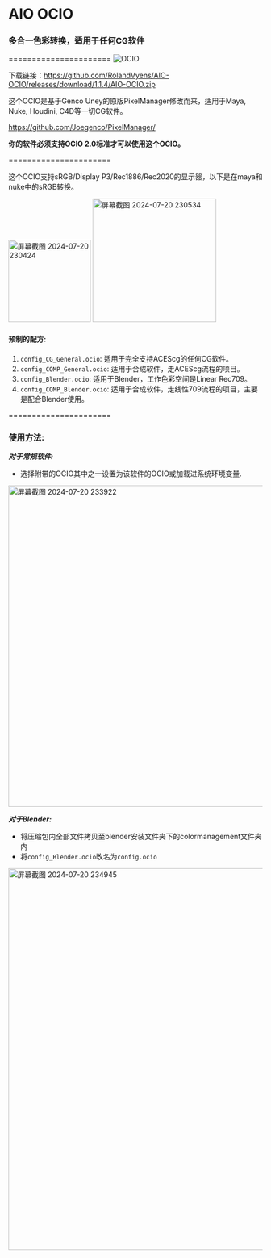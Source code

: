 
# AIO OCIO

### 多合一色彩转换，适用于任何CG软件
======================
![OCIO](https://github.com/user-attachments/assets/1621e5e1-fb3b-4da5-8322-c8ab76396de3)

下载链接：https://github.com/RolandVyens/AIO-OCIO/releases/download/1.1.4/AIO-OCIO.zip

这个OCIO是基于Genco Uney的原版PixelManager修改而来，适用于Maya, Nuke, Houdini, C4D等一切CG软件。

https://github.com/Joegenco/PixelManager/

**你的软件必须支持OCIO 2.0标准才可以使用这个OCIO。**

======================

这个OCIO支持sRGB/Display P3/Rec1886/Rec2020的显示器，以下是在maya和nuke中的sRGB转换。

<img width="163" alt="屏幕截图 2024-07-20 230424" src="https://github.com/user-attachments/assets/8ede1bc8-c09a-4dee-870d-83ac9c1b5703">
<img width="245" alt="屏幕截图 2024-07-20 230534" src="https://github.com/user-attachments/assets/1a598e41-909d-437f-a9de-5ba399afb922">

#### 预制的配方: 

1. `config_CG_General.ocio`: 适用于完全支持ACEScg的任何CG软件。
2. `config_COMP_General.ocio`: 适用于合成软件，走ACEScg流程的项目。
3. `config_Blender.ocio`: 适用于Blender，工作色彩空间是Linear Rec709。
4. `config_COMP_Blender.ocio`: 适用于合成软件，走线性709流程的项目，主要是配合Blender使用。

======================

### **使用方法:**

***对于常规软件:***

- 选择附带的OCIO其中之一设置为该软件的OCIO或加载进系统环境变量.

<img width="637" alt="屏幕截图 2024-07-20 233922" src="https://github.com/user-attachments/assets/139f78ed-df24-4b9a-8a2d-8e1cf4dfeea6">

***对于Blender:***

- 将压缩包内全部文件拷贝至blender安装文件夹下的colormanagement文件夹内
- 将`config_Blender.ocio`改名为`config.ocio`
<img width="757" alt="屏幕截图 2024-07-20 234945" src="https://github.com/user-attachments/assets/da857992-598f-4ff4-95b2-d1fe3218e6ad">
